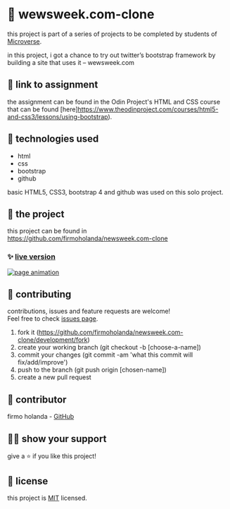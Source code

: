 # 📃 wewsweek.com-clone

this project is part of a series of projects to be completed by students of [Microverse](https://www.microverse.org/ 'The Global School for Remote Software Developers!').

in this project, i got a chance to try out twitter’s bootstrap framework by building a site that uses it – wewsweek.com



## 🔗 link to assignment

the assignment can be found in the Odin Project's HTML and CSS course that can be found [here]https://www.theodinproject.com/courses/html5-and-css3/lessons/using-bootstrap).



## 📡 technologies used

- html
- css
- bootstrap
- github

basic HTML5, CSS3, bootstrap 4 and github was used on this solo project.



## 🚀 the project

this project can be found in https://github.com/firmoholanda/newsweek.com-clone

### ✨ [live version](https://raw.githack.com/firmoholanda/newsweek.com-clone/development/index.html)

<a href="https://raw.githack.com/firmoholanda/newsweek.com-clone/development/index.html" target="_blank">
    <img alt="page animation" src="https://github.com/firmoholanda/newsweek.com-clone/blob/development/img/animation.gif"/>
</a>



## 🤝 contributing

contributions, issues and feature requests are welcome!<br/>Feel free to check [issues page](https://github.com/firmoholanda/newsweek.com-clone/development/issues).

1. fork it (https://github.com/firmoholanda/newsweek.com-clone/development/fork)
2. create your working branch (git checkout -b [choose-a-name])
3. commit your changes (git commit -am 'what this commit will fix/add/improve')
4. push to the branch (git push origin [chosen-name])
5. create a new pull request



## 🤖 contributor

firmo holanda - [GitHub](https://github.com/firmoholanda)



## 🙋‍♂ show your support

give a ⭐️ if you like this project!



## 📝 license

this project is [MIT](https://github.com/firmoholanda/newsweek.com-clone/development/blob/development/license.txt) licensed.
